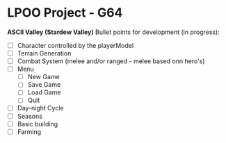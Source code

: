 # LPOO Project - G64

**ASCII Valley (Stardew Valley)**
Bullet points for development (in progress):

- [ ] Character controlled by the playerModel
- [ ] Terrain Generation
- [ ] Combat System (melee and/or ranged - melee based onn hero's)
- [ ] Menu
  - [ ] New Game
  - [ ] Save Game
  - [ ] Load Game
  - [ ] Quit
- [ ] Day-night Cycle
- [ ] Seasons
- [ ] Basic building
- [ ] Farming
